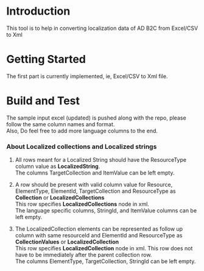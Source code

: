# Introduction 
This tool is to help in converting localization data of AD B2C from Excel/CSV to Xml

# Getting Started
The first part is currently implemented, ie, Excel/CSV to Xml file.  

# Build and Test  
The sample input excel (updated) is pushed along with the repo, please follow the same column names and format.  
Also, Do feel free to add more language columns to the end.  

### About Localized collections  and Localized strings

1. All rows meant for a Localized String should have the ResourceType column value as **LocalizedString**.  
    The columns TargetCollection and ItemValue can be left empty. 

2. A row should be present with valid column value for Resource, ElementType, ElementId, TargetCollection and ResourceType as **Collection** or **LocalizedCollections**  
    This row specifies **LocalizedCollections** node in xml.  
    The language specific columns, StringId, and ItemValue columns can be left empty.
3. The LocalizedCollection elements can be represented as follow up column with same resourceId and ElementId and ResourceType as **CollectionValues** or  **LocalizedCollection**  
    This row specifies **LocalizedCollection** node in xml. This row does not have to be immediately after the parent collection row.  
    The columns ElementType, TargetCollection, StringId can be left empty.